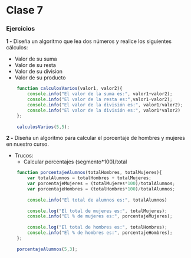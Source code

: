 # Clase 7

### Ejercicios

**1 -** Diseña un algoritmo que lea dos números y realice los siguientes cálculos:
- Valor de su suma
- Valor de su resta
- Valor de su division
- Valor de su producto

```javascript
	function calculosVarios(valor1, valor2){
		console.info("El valor de la suma es:", valor1+valor2);
		console.info("El valor de la resta es:",valor1-valor2);
		console.info("El valor de la división es:", valor1/valor2);
		console.info("El valor de la división es:", valor1*valor2)
	};
	
	calculosVarios(5,5);
```

**2 -** Diseña un algoritmo para calcular el porcentaje de hombres y mujeres en nuestro curso.
- Trucos:
	- Calcular porcentajes (segmento*100)/total

```javascript
	function porcentajeAlumnos(totalHombres, totalMujeres){
		var totalAlumnos = totalHombres + totalMujeres;
		var porcentajeMujeres = (totalMujeres*100)/totalAlumnos;
		var porcentajeHombres = (totalHombres*100)/totalAlumnos;
		
		console.info("El total de alumnos es:", totalAlumnos)
		
		console.log("El total de mujeres es:", totalMujeres);
		console.info("El % de mujeres es:", porcentajeMujeres);
		
		console.log("El total de hombres es:", totalHombres);
		console.info("El % de hombres es:", porcentajeHombres);
	};
	
	porcentajeAlumnos(5,3);
```



